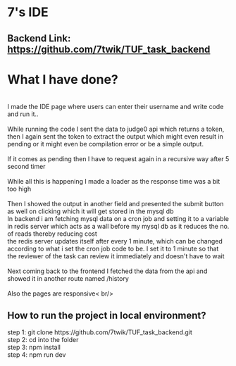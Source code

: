 # 7's IDE
<h2>Backend Link: <a href="https://github.com/7twik/TUF_task_backend">https://github.com/7twik/TUF_task_backend</a></h2>
<h1>What I have done? </h1><br/>
I made the IDE page where users can enter their username and write code and run it..<br/><br/>
While running the code I sent the data to judge0 api which returns a token, then I again sent the token to extract the output which might even result in pending or it might even be compilation error or be a simple output.<br/><br/>
If it comes as pending then I have to request again in a recursive way after 5 second timer <br /><br/>
While all this is happening I made a loader as the response time was a bit too high<br /><br/>
Then I showed the output in another field and presented the submit button as well on clicking which it will get stored in the mysql db<br/>
In backend i am fetching mysql data on a cron job and setting it to a variable in redis server which acts as a wall before my mysql db as it reduces the no. of reads thereby reducing cost<br />
the redis server updates itself after every 1 minute, which can be changed according to what i set the cron job code to be. I set it to 1 minute so that the reviewer of the task can review it immediately and doesn't have to wait<br /><br/>
Next coming back to the frontend I fetched the data from the api and showed it in another route named /history<br /><br />
Also the pages are responsive< br/>

<h2>How to run the project in local environment?<br/></h2>
step 1: git clone https://github.com/7twik/TUF_task_backend.git <br/>
step 2: cd into the folder<br/>
step 3: npm install<br/>
step 4: npm run dev <br/>
